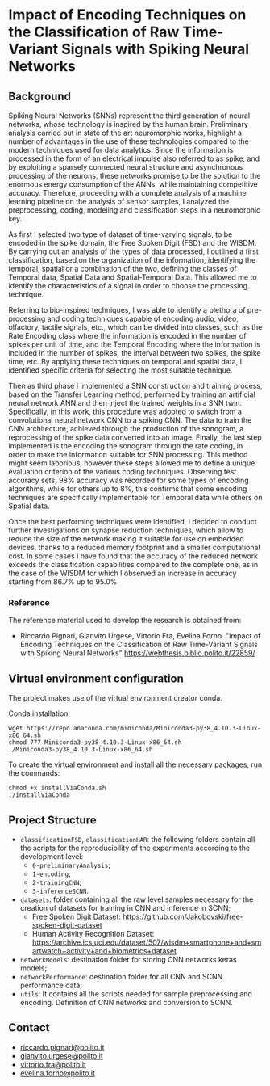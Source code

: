 # <b>Impact of Encoding Techniques on the Classification of Raw Time-Variant Signals with Spiking Neural Networks</b>
## <b>Background</b>
Spiking Neural Networks (SNNs) represent the third generation of neural networks, whose technology is inspired by the human brain. Preliminary analysis carried out in state of the art neuromorphic works, highlight a number of advantages in the use of these technologies compared to the modern techniques used for data analytics. Since the information is processed in the form of an electrical impulse also referred to as spike, and by exploiting a sparsely connected neural structure and asynchronous processing of the neurons, these networks promise to be the solution to the enormous energy consumption of the ANNs, while maintaining competitive accuracy. Therefore, proceeding with a complete analysis of a machine learning pipeline on the analysis of sensor samples, I analyzed the preprocessing, coding, modeling and classification steps in a neuromorphic key.

As first I selected two type of dataset of time-varying signals, to be encoded in the spike domain, the Free Spoken Digit (FSD) and the WISDM. By carrying out an analysis of the types of data processed, I outlined a first classification, based on the organization of the information, identifying the temporal, spatial or a combination of the two, defining the classes of Temporal data, Spatial Data and Spatial-Temporal Data. This allowed me to identify the characteristics of a signal in order to choose the processing technique.

Referring to bio-inspired techniques, I was able to identify a plethora of pre-processing and coding techniques capable of encoding audio, video, olfactory, tactile signals, etc., which can be divided into classes, such as the Rate Encoding class where the information is encoded in the number of spikes per unit of time, and the Temporal Encoding where the information is included in the number of spikes, the interval between two spikes, the spike time, etc. By applying these techniques on temporal and spatial data, I identified specific criteria for selecting the most suitable technique.

Then as third phase I implemented a SNN construction and training process, based on the Transfer Learning method, performed by training an artificial neural network ANN and then inject the trained weights in a SNN twin. Specifically, in this work, this procedure was adopted to switch from a convolutional neural network CNN to a spiking CNN. The data to train the CNN architecture, achieved through the production of the sonogram, a reprocessing of the spike data converted into an image. Finally, the last step implemented is the encoding the sonogram through the rate coding, in order to make the information suitable for SNN processing. This method might seem laborious, however these steps allowed me to define a unique evaluation criterion of the various coding techniques. Observing test accuracy sets, 98\% accuracy was recorded for some types of encoding algorithms, while for others up to 8\%, this confirms that some encoding techniques are specifically implementable for Temporal data while others on Spatial data. 

Once the best performing techniques were identified, I decided to conduct further investigations on synapse reduction techniques, which allow to reduce the size of the network making it suitable for use on embedded devices, thanks to a reduced memory footprint and a smaller computational cost. In some cases I have found that the accuracy of the reduced network exceeds the classification capabilities compared to the complete one, as in the case of the WISDM for which I observed an increase in accuracy starting from 86.7% up to 95.0%


### Reference
The reference material used to develop the research is obtained from:

- Riccardo Pignari, Gianvito Urgese, Vittorio Fra, Evelina Forno. "Impact of Encoding Techniques on the Classification of Raw Time-Variant Signals with Spiking Neural Networks" https://webthesis.biblio.polito.it/22859/ 


## Virtual environment configuration

The project makes use of the virtual environment creator conda.

Conda installation:
```
wget https://repo.anaconda.com/miniconda/Miniconda3-py38_4.10.3-Linux-x86_64.sh
chmod 777 Miniconda3-py38_4.10.3-Linux-x86_64.sh
./Miniconda3-py38_4.10.3-Linux-x86_64.sh
```
To create the virtual environment and install all the necessary packages, run the commands:
```
chmod +x installViaConda.sh
./installViaConda
```


## Project Structure
- `classificationFSD`, `classificationHAR`: the following folders contain all the scripts for the reproducibility of the experiments according to the development level:
  - `0-preliminaryAnalysis`;
  - `1-encoding`;
  - `2-trainingCNN`;
  - `3-inferenceSCNN`.
- `datasets`: folder containing all the raw level samples necessary for the creation of datasets for training in CNN and inference in SCNN;
  - Free Spoken Digit Dataset: https://github.com/Jakobovski/free-spoken-digit-dataset
  - Human Activity Recognition Dataset: https://archive.ics.uci.edu/dataset/507/wisdm+smartphone+and+smartwatch+activity+and+biometrics+dataset
- `networkModels`: destination folder for storing CNN networks keras models;
- `networkPerformance`: destination folder for all CNN and SCNN performance data;
- `utils`: It contains all the scripts needed for sample preprocessing and encoding. Definition of CNN networks and conversion to SCNN.


## Contact
- riccardo.pignari@polito.it
- gianvito.urgese@polito.it
- vittorio.fra@polito.it
- evelina.forno@polito.it
